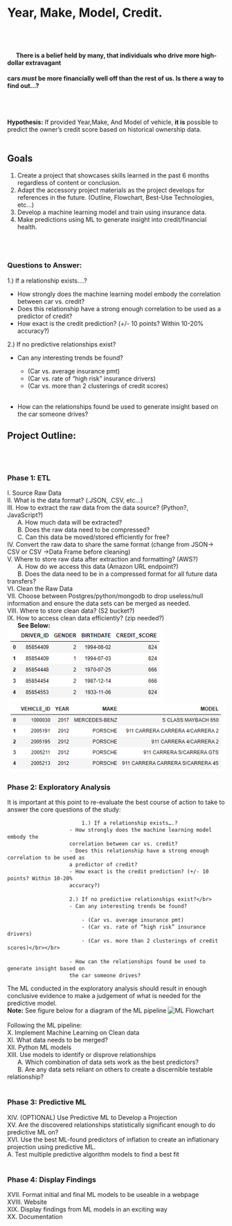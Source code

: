 # Year, Make, Model, Credit.
</br> 
</br>

#### &nbsp;&nbsp;&nbsp;&nbsp;&nbsp;&nbsp;There is a belief held by many, that individuals who drive more high-dollar extravagant
#### cars ***must*** be more financially well off than the rest of us. Is there a way to find out…?&nbsp;&nbsp;&nbsp;&nbsp;&nbsp;&nbsp;
</br> 
</br>

**Hypothesis:** If provided Year,Make, And Model of vehicle, **it is** possible to predict the
owner’s credit score based on historical ownership data.
</br> 
</br>

## Goals
1. Create a project that showcases skills learned in the past 6 months regardless of
content or conclusion.
2. Adapt the accessory project materials as the project develops for references in the
future. (Outline, Flowchart, Best-Use Technologies, etc…)
3. Develop a machine learning model and train using insurance data.
4. Make predictions using ML to generate insight into credit/financial health.
</br> 
</br> 

### Questions to Answer:

1.) If a relationship exists….?
- How strongly does the machine learning model embody the
correlation between car vs. credit?
- Does this relationship have a strong enough correlation to be used as
a predictor of credit?
- How exact is the credit prediction? (+/- 10 points? Within 10-20%
accuracy?)

2.) If no predictive relationships exist?</br>
- Can any interesting trends be found?

    - (Car vs. average insurance pmt)   
    - (Car vs. rate of “high risk” insurance drivers)
    - (Car vs. more than 2 clusterings of credit scores)</br></br>

- How can the relationships found be used to generate insight based on
the car someone drives?

## Project Outline:
</br></br>

### Phase 1: ETL
I. Source Raw Data</br>
II. What is the data format? (.JSON, .CSV, etc…)</br>
III. How to extract the raw data from the data source? (Python?, JavaScript?)</br>
&nbsp;&nbsp;&nbsp;&nbsp;&nbsp;&nbsp;A. How much data will be extracted?</br>
&nbsp;&nbsp;&nbsp;&nbsp;&nbsp;&nbsp;B. Does the raw data need to be compressed?</br>
&nbsp;&nbsp;&nbsp;&nbsp;&nbsp;&nbsp;C. Can this data be moved/stored efficiently for free?</br>
IV. Convert the raw data to share the same format (change from JSON-> CSV or CSV ->Data Frame before cleaning)</br>
V. Where to store raw data after extraction and formatting? (AWS?)</br>
&nbsp;&nbsp;&nbsp;&nbsp;&nbsp;&nbsp;A. How do we access this data (Amazon URL endpoint?)</br>
&nbsp;&nbsp;&nbsp;&nbsp;&nbsp;&nbsp;B. Does the data need to be in a compressed format for all future data
transfers?</br>
VI. Clean the Raw Data</br>
VII. Choose between Postgres/python/mongodb to drop useless/null information and ensure the data sets can be merged as needed.</br>
VIII. Where to store clean data? (S2 bucket?)</br>
IX. How to access clean data efficiently? (zip needed?)</br>
&nbsp;&nbsp;&nbsp;&nbsp;&nbsp;&nbsp;**See Below:**</br>
![Data 1](./Images/driver_data.png) ![Data 2](./Images/vehicle_data.png)

### Phase 2: Exploratory Analysis
It is important at this point to re-evaluate the best course of action to take to answer the core questions of the study: </br>

                            1.) If a relationship exists….?
                        - How strongly does the machine learning model embody the
                        correlation between car vs. credit?
                        - Does this relationship have a strong enough correlation to be used as
                        a predictor of credit?
                        - How exact is the credit prediction? (+/- 10 points? Within 10-20%
                        accuracy?)

                        2.) If no predictive relationships exist?</br>
                        - Can any interesting trends be found?

                            - (Car vs. average insurance pmt)   
                            - (Car vs. rate of “high risk” insurance drivers)
                            - (Car vs. more than 2 clusterings of credit scores)</br></br>

                        - How can the relationships found be used to generate insight based on
                        the car someone drives?
The ML conducted in the exploratory analysis should result in enough conclusive evidence to make a judgement of what is needed for the predictive model. </br>
**Note:** See figure below for a diagram of the ML pipeline
![ML Flowchart](./Images/ml_flowchart.png)
</br></br>
Following the ML pipeline:</br>
X. Implement Machine Learning on Clean data</br>
XI. What data needs to be merged?</br>
XII. Python ML models</br>
XIII. Use models to identify or disprove relationships</br>
&nbsp;&nbsp;&nbsp;&nbsp;&nbsp;&nbsp;A. Which combination of data sets work as the best predictors?</br>
&nbsp;&nbsp;&nbsp;&nbsp;&nbsp;&nbsp;B. Are any data sets reliant on others to create a discernible testable
relationship?</br>
</br>

### Phase 3: Predictive ML
XIV. (OPTIONAL) Use Predictive ML to Develop a Projection</br>
XV. Are the discovered relationships statistically significant enough to do predictive ML
on?</br>
XVI. Use the best ML-found predictors of inflation to create an inflationary projection
using predictive ML.</br>
A. Test multiple predictive algorithm models to find a best fit</br>
</br>

### Phase 4: Display Findings
XVII. Format initial and final ML models to be useable in a webpage</br>
XVIII. Website</br>
XIX. Display findings from ML models in an exciting way</br>
XX. Documentation